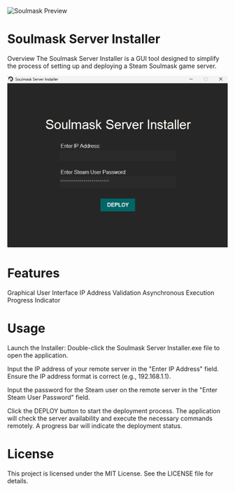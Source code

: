 ![Soulmask Preview](Assets/ico.ico)
# Soulmask Server Installer
Overview
The Soulmask Server Installer is a GUI tool designed to simplify the process of setting up and deploying a Steam Soulmask game server.

![Soulmask Preview](Assets/preview.png)

# Features
Graphical User Interface
IP Address Validation
Asynchronous Execution
Progress Indicator

# Usage
Launch the Installer: Double-click the Soulmask Server Installer.exe file to open the application.

Input the IP address of your remote server in the "Enter IP Address" field.
Ensure the IP address format is correct (e.g., 192.168.1.1).

Input the password for the Steam user on the remote server in the "Enter Steam User Password" field.

Click the DEPLOY button to start the deployment process.
The application will check the server availability and execute the necessary commands remotely.
A progress bar will indicate the deployment status.

# License
This project is licensed under the MIT License. See the LICENSE file for details.






